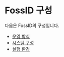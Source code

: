 # FossID 구성

&#x20;다음은 FossID의 구성입니다.

* [운영 방식](undefined.md)
* [시스템 구성](undefined-1.md)
* [실행 환경](undefined-2.md)

